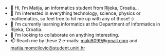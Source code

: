 - 👋 Hi, I’m Matija, an informatics student from Rijeka, Croatia...
- 👀 I’m interested in everything technology, science, physics or mathematics, so feel free to hit me up with any of those! :)
- 🌱 I’m currently learning informatics at the Department of Informatics in Rijeka, Croatia.
- 💞️ I’m looking to collaborate on anything interesting.
- 📫 Reach me by these 2 e-mails: maki8099@gmail.com and matija.momcilovic@student.uniri.hr

<!---
MatijaMomcilovic/MatijaMomcilovic is a ✨ special ✨ repository because its `README.md` (this file) appears on your GitHub profile.
You can click the Preview link to take a look at your changes.
--->
